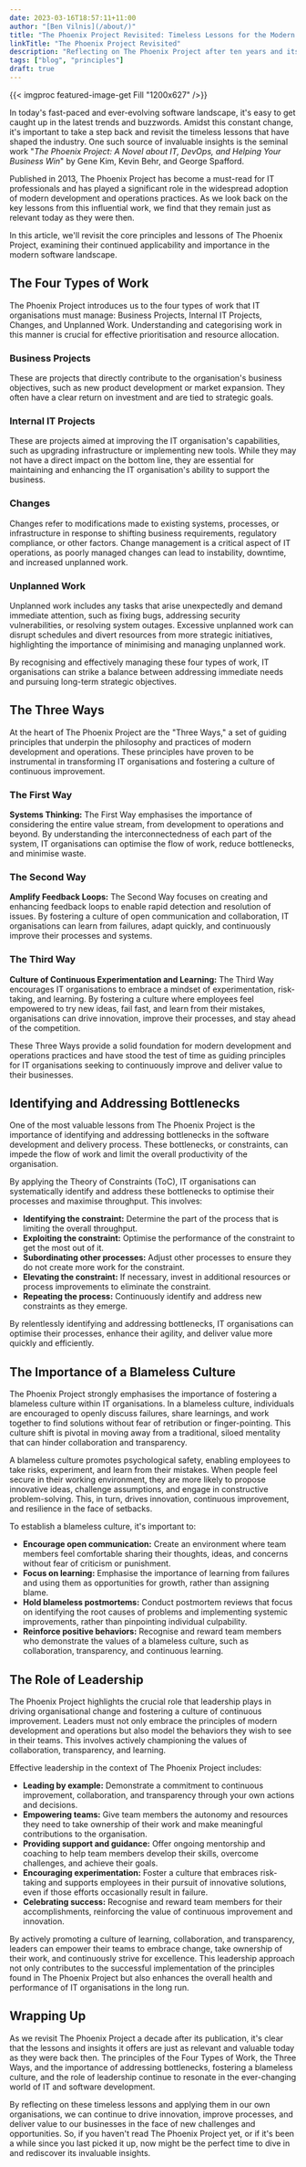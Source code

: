 ```yaml
---
date: 2023-03-16T18:57:11+11:00
author: "[Ben Vilnis](/about/)"
title: "The Phoenix Project Revisited: Timeless Lessons for the Modern Software Landscape"
linkTitle: "The Phoenix Project Revisited"
description: "Reflecting on The Phoenix Project after ten years and its enduring insights for the ever-evolving world of IT and DevOps"
tags: ["blog", "principles"]
draft: true
---
```


<div class="center-text">

  {{< imgproc featured-image-get Fill "1200x627" />}}

  In today's fast-paced and ever-evolving software landscape, it's easy to get caught up in the latest trends and buzzwords. Amidst this constant change, it's important to take a step back and revisit the timeless lessons that have shaped the industry. One such source of invaluable insights is the seminal work "_*The Phoenix Project: A Novel about IT, DevOps, and Helping Your Business Win*_" by Gene Kim, Kevin Behr, and George Spafford.

  Published in 2013, The Phoenix Project has become a must-read for IT professionals and has played a significant role in the widespread adoption of modern development and operations practices. As we look back on the key lessons from this influential work, we find that they remain just as relevant today as they were then.

  In this article, we'll revisit the core principles and lessons of The Phoenix Project, examining their continued applicability and importance in the modern software landscape.

  ## **The Four Types of Work**
  The Phoenix Project introduces us to the four types of work that IT organisations must manage: Business Projects, Internal IT Projects, Changes, and Unplanned Work. Understanding and categorising work in this manner is crucial for effective prioritisation and resource allocation.

  ### **Business Projects**
  These are projects that directly contribute to the organisation's business objectives, such as new product development or market expansion. They often have a clear return on investment and are tied to strategic goals.

  ### **Internal IT Projects**
  These are projects aimed at improving the IT organisation's capabilities, such as upgrading infrastructure or implementing new tools. While they may not have a direct impact on the bottom line, they are essential for maintaining and enhancing the IT organisation's ability to support the business.

  ### **Changes**
  Changes refer to modifications made to existing systems, processes, or infrastructure in response to shifting business requirements, regulatory compliance, or other factors. Change management is a critical aspect of IT operations, as poorly managed changes can lead to instability, downtime, and increased unplanned work.

  ### **Unplanned Work**
  Unplanned work includes any tasks that arise unexpectedly and demand immediate attention, such as fixing bugs, addressing security vulnerabilities, or resolving system outages. Excessive unplanned work can disrupt schedules and divert resources from more strategic initiatives, highlighting the importance of minimising and managing unplanned work.

  By recognising and effectively managing these four types of work, IT organisations can strike a balance between addressing immediate needs and pursuing long-term strategic objectives.

  ## **The Three Ways**
  At the heart of The Phoenix Project are the "Three Ways," a set of guiding principles that underpin the philosophy and practices of modern development and operations. These principles have proven to be instrumental in transforming IT organisations and fostering a culture of continuous improvement.

  ### **The First Way**
  **Systems Thinking:** The First Way emphasises the importance of considering the entire value stream, from development to operations and beyond. By understanding the interconnectedness of each part of the system, IT organisations can optimise the flow of work, reduce bottlenecks, and minimise waste.

  ### **The Second Way**
  **Amplify Feedback Loops:** The Second Way focuses on creating and enhancing feedback loops to enable rapid detection and resolution of issues. By fostering a culture of open communication and collaboration, IT organisations can learn from failures, adapt quickly, and continuously improve their processes and systems.

  ### **The Third Way**
  **Culture of Continuous Experimentation and Learning:** The Third Way encourages IT organisations to embrace a mindset of experimentation, risk-taking, and learning. By fostering a culture where employees feel empowered to try new ideas, fail fast, and learn from their mistakes, organisations can drive innovation, improve their processes, and stay ahead of the competition.

  These Three Ways provide a solid foundation for modern development and operations practices and have stood the test of time as guiding principles for IT organisations seeking to continuously improve and deliver value to their businesses.

  ## **Identifying and Addressing Bottlenecks**
  One of the most valuable lessons from The Phoenix Project is the importance of identifying and addressing bottlenecks in the software development and delivery process. These bottlenecks, or constraints, can impede the flow of work and limit the overall productivity of the organisation.

  By applying the Theory of Constraints (ToC), IT organisations can systematically identify and address these bottlenecks to optimise their processes and maximise throughput. This involves:

  * **Identifying the constraint:** Determine the part of the process that is limiting the overall throughput.
  * **Exploiting the constraint:** Optimise the performance of the constraint to get the most out of it.
  * **Subordinating other processes:** Adjust other processes to ensure they do not create more work for the constraint.
  * **Elevating the constraint:** If necessary, invest in additional resources or process improvements to eliminate the constraint.
  * **Repeating the process:** Continuously identify and address new constraints as they emerge.

  By relentlessly identifying and addressing bottlenecks, IT organisations can optimise their processes, enhance their agility, and deliver value more quickly and efficiently.

  ## **The Importance of a Blameless Culture**
  The Phoenix Project strongly emphasises the importance of fostering a blameless culture within IT organisations. In a blameless culture, individuals are encouraged to openly discuss failures, share learnings, and work together to find solutions without fear of retribution or finger-pointing. This culture shift is pivotal in moving away from a traditional, siloed mentality that can hinder collaboration and transparency.

  A blameless culture promotes psychological safety, enabling employees to take risks, experiment, and learn from their mistakes. When people feel secure in their working environment, they are more likely to propose innovative ideas, challenge assumptions, and engage in constructive problem-solving. This, in turn, drives innovation, continuous improvement, and resilience in the face of setbacks.

  To establish a blameless culture, it's important to:

  * **Encourage open communication:** Create an environment where team members feel comfortable sharing their thoughts, ideas, and concerns without fear of criticism or punishment.
  * **Focus on learning:** Emphasise the importance of learning from failures and using them as opportunities for growth, rather than assigning blame.
  * **Hold blameless postmortems:** Conduct postmortem reviews that focus on identifying the root causes of problems and implementing systemic improvements, rather than pinpointing individual culpability.
  * **Reinforce positive behaviors:** Recognise and reward team members who demonstrate the values of a blameless culture, such as collaboration, transparency, and continuous learning.

  ## **The Role of Leadership**
  The Phoenix Project highlights the crucial role that leadership plays in driving organisational change and fostering a culture of continuous improvement. Leaders must not only embrace the principles of modern development and operations but also model the behaviors they wish to see in their teams. This involves actively championing the values of collaboration, transparency, and learning.

  Effective leadership in the context of The Phoenix Project includes:

  * **Leading by example:** Demonstrate a commitment to continuous improvement, collaboration, and transparency through your own actions and decisions.
  * **Empowering teams:** Give team members the autonomy and resources they need to take ownership of their work and make meaningful contributions to the organisation.
  * **Providing support and guidance:** Offer ongoing mentorship and coaching to help team members develop their skills, overcome challenges, and achieve their goals.
  * **Encouraging experimentation:** Foster a culture that embraces risk-taking and supports employees in their pursuit of innovative solutions, even if those efforts occasionally result in failure.
  * **Celebrating success:** Recognise and reward team members for their accomplishments, reinforcing the value of continuous improvement and innovation.

  By actively promoting a culture of learning, collaboration, and transparency, leaders can empower their teams to embrace change, take ownership of their work, and continuously strive for excellence. This leadership approach not only contributes to the successful implementation of the principles found in The Phoenix Project but also enhances the overall health and performance of IT organisations in the long run.

  ## **Wrapping Up**

  As we revisit The Phoenix Project a decade after its publication, it's clear that the lessons and insights it offers are just as relevant and valuable today as they were back then. The principles of the Four Types of Work, the Three Ways, and the importance of addressing bottlenecks, fostering a blameless culture, and the role of leadership continue to resonate in the ever-changing world of IT and software development.

  By reflecting on these timeless lessons and applying them in our own organisations, we can continue to drive innovation, improve processes, and deliver value to our businesses in the face of new challenges and opportunities. So, if you haven't read The Phoenix Project yet, or if it's been a while since you last picked it up, now might be the perfect time to dive in and rediscover its invaluable insights.

</div>
